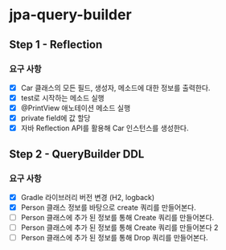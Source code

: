 # jpa-query-builder

## Step 1 - Reflection
### 요구 사항
+ [x] Car 클래스의 모든 필드, 생성자, 메소드에 대한 정보를 출력한다.
+ [x] test로 시작하는 메소드 실행
+ [x] @PrintView 애노테이션 메소드 실행
+ [x] private field에 값 할당
+ [x] 자바 Reflection API를 활용해 Car 인스턴스를 생성한다.

## Step 2 - QueryBuilder DDL
### 요구 사항
+ [x] Gradle 라이브러리 버전 변경 (H2, logback)
+ [x] Person 클래스 정보를 바탕으로 create 쿼리를 만들어본다.
+ [ ] Person 클래스에 추가 된 정보를 통해 Create 쿼리를 만들어본다.
+ [ ] Person 클래스에 추가 된 정보를 통해 Create 쿼리를 만들어본다 2
+ [ ] Person 클래스에 추가 된 정보를 통해 Drop 쿼리를 만들어본다.
